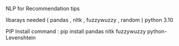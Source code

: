 NLP for Recommendation tips


libarays needed   ( pandas , nltk , fuzzywuzzy , random )
python 3.10

PIP Install command :
pip install pandas nltk fuzzywuzzy python-Levenshtein
